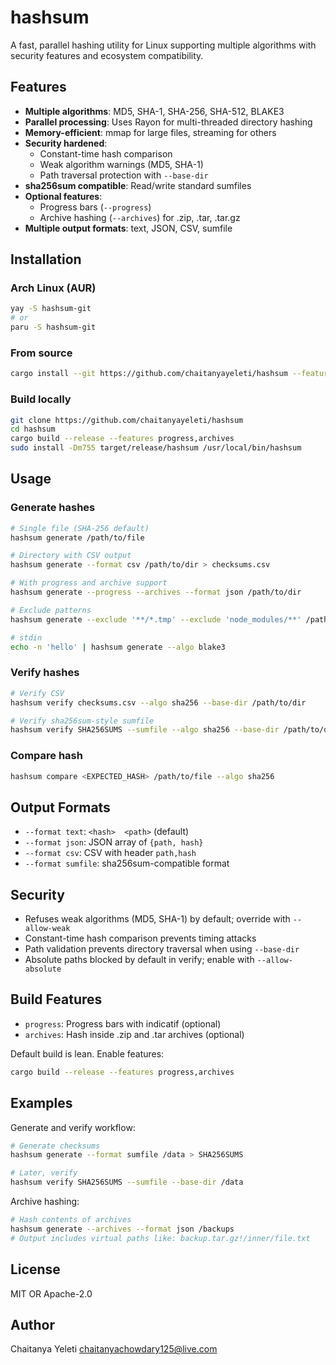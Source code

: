 # hashsum

A fast, parallel hashing utility for Linux supporting multiple algorithms with security features and ecosystem compatibility.

## Features

- **Multiple algorithms**: MD5, SHA-1, SHA-256, SHA-512, BLAKE3
- **Parallel processing**: Uses Rayon for multi-threaded directory hashing
- **Memory-efficient**: mmap for large files, streaming for others
- **Security hardened**:
  - Constant-time hash comparison
  - Weak algorithm warnings (MD5, SHA-1)
  - Path traversal protection with `--base-dir`
- **sha256sum compatible**: Read/write standard sumfiles
- **Optional features**:
  - Progress bars (`--progress`)
  - Archive hashing (`--archives`) for .zip, .tar, .tar.gz
- **Multiple output formats**: text, JSON, CSV, sumfile

## Installation

### Arch Linux (AUR)
```bash
yay -S hashsum-git
# or
paru -S hashsum-git
```

### From source
```bash
cargo install --git https://github.com/chaitanyayeleti/hashsum --features progress,archives
```

### Build locally
```bash
git clone https://github.com/chaitanyayeleti/hashsum
cd hashsum
cargo build --release --features progress,archives
sudo install -Dm755 target/release/hashsum /usr/local/bin/hashsum
```

## Usage

### Generate hashes
```bash
# Single file (SHA-256 default)
hashsum generate /path/to/file

# Directory with CSV output
hashsum generate --format csv /path/to/dir > checksums.csv

# With progress and archive support
hashsum generate --progress --archives --format json /path/to/dir

# Exclude patterns
hashsum generate --exclude '**/*.tmp' --exclude 'node_modules/**' /path/to/dir

# stdin
echo -n 'hello' | hashsum generate --algo blake3
```

### Verify hashes
```bash
# Verify CSV
hashsum verify checksums.csv --algo sha256 --base-dir /path/to/dir

# Verify sha256sum-style sumfile
hashsum verify SHA256SUMS --sumfile --algo sha256 --base-dir /path/to/dir
```

### Compare hash
```bash
hashsum compare <EXPECTED_HASH> /path/to/file --algo sha256
```

## Output Formats

- `--format text`: `<hash>  <path>` (default)
- `--format json`: JSON array of `{path, hash}`
- `--format csv`: CSV with header `path,hash`
- `--format sumfile`: sha256sum-compatible format

## Security

- Refuses weak algorithms (MD5, SHA-1) by default; override with `--allow-weak`
- Constant-time hash comparison prevents timing attacks
- Path validation prevents directory traversal when using `--base-dir`
- Absolute paths blocked by default in verify; enable with `--allow-absolute`

## Build Features

- `progress`: Progress bars with indicatif (optional)
- `archives`: Hash inside .zip and .tar archives (optional)

Default build is lean. Enable features:
```bash
cargo build --release --features progress,archives
```

## Examples

Generate and verify workflow:
```bash
# Generate checksums
hashsum generate --format sumfile /data > SHA256SUMS

# Later, verify
hashsum verify SHA256SUMS --sumfile --base-dir /data
```

Archive hashing:
```bash
# Hash contents of archives
hashsum generate --archives --format json /backups
# Output includes virtual paths like: backup.tar.gz!/inner/file.txt
```

## License

MIT OR Apache-2.0

## Author

Chaitanya Yeleti <chaitanyachowdary125@live.com>
